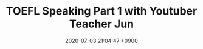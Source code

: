 ---
layout: post
title:  "TOEFL Speaking Part 1 with Youtuber Teacher Jun"
date:   2020-07-03 21:04:47 +0900
categories: TOEFL
---
